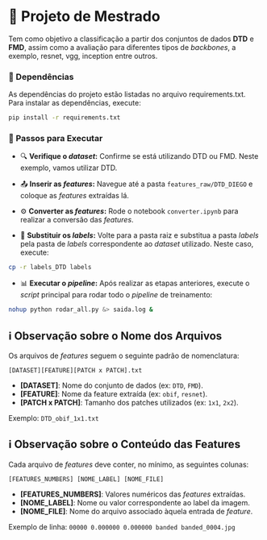 # 🎯 Projeto de Mestrado

Tem como objetivo a classificação a partir dos conjuntos de dados **DTD** e **FMD**, assim como a avaliação para diferentes tipos de _backbones_, a exemplo, resnet, vgg, inception entre outros.

### 🔧 Dependências

As dependências do projeto estão listadas no arquivo requirements.txt. Para instalar as dependências, execute:

```bash
pip install -r requirements.txt
```

### 🚀  Passos para Executar

- 🔍 **Verifique o _dataset_:** Confirme se está utilizando DTD ou FMD. Neste exemplo, vamos utilizar DTD.

- 📤 **Inserir as _features_:** Navegue até a pasta `features_raw/DTD_DIEGO` e coloque as _features_ extraídas lá.

- ⚙️ **Converter as _features_:** Rode o notebook `converter.ipynb` para realizar a conversão das _features_.

- 📂 **Substituir os _labels_:** Volte para a pasta raiz e substitua a pasta _labels_ pela pasta de _labels_ correspondente ao _dataset_ utilizado. Neste caso, execute:

```bash
cp -r labels_DTD labels
```

- 📊 **Executar o _pipeline_:** Após realizar as etapas anteriores, execute o _script_ principal para rodar todo o _pipeline_ de treinamento:

```bash
nohup python rodar_all.py &> saida.log &
```

## ℹ️ Observação sobre o Nome dos Arquivos

Os arquivos de _features_ seguem o seguinte padrão de nomenclatura:

`[DATASET][FEATURE][PATCH x PATCH].txt`

- **[DATASET]**: Nome do conjunto de dados (ex: `DTD`, `FMD`).
- **[FEATURE]**: Nome da feature extraída (ex: `obif`, `resnet`).
- **[PATCH x PATCH]**: Tamanho dos patches utilizados (ex: `1x1`, `2x2`).

Exemplo: `DTD_obif_1x1.txt`

## ℹ️ Observação sobre o Conteúdo das Features

Cada arquivo de _features_ deve conter, no mínimo, as seguintes colunas:

`[FEATURES_NUMBERS] [NOME_LABEL] [NOME_FILE]`

- **[FEATURES_NUMBERS]**: Valores numéricos das _features_ extraídas.
- **[NOME_LABEL]**: Nome ou valor correspondente ao label da imagem.
- **[NOME_FILE]**: Nome do arquivo associado àquela entrada de _feature_.

Exemplo de linha: `00000 0.000000 0.000000 banded banded_0004.jpg`
